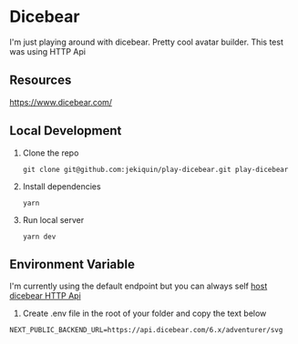 # Dicebear

I'm just playing around with dicebear. Pretty cool avatar builder. This test was using HTTP Api

## Resources

https://www.dicebear.com/

## Local Development

1. Clone the repo

   ```
   git clone git@github.com:jekiquin/play-dicebear.git play-dicebear
   ```

2. Install dependencies

   ```
   yarn
   ```

3. Run local server

   ```
   yarn dev
   ```

## Environment Variable

I'm currently using the default endpoint but you can always self [host dicebear HTTP Api](https://www.dicebear.com/guides/host-the-http-api-yourself)

1. Create .env file in the root of your folder and copy the text below

```
NEXT_PUBLIC_BACKEND_URL=https://api.dicebear.com/6.x/adventurer/svg
```
